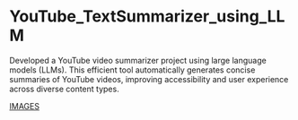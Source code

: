 # YouTube_TextSummarizer_using_LLM
Developed a YouTube video summarizer project using large language models (LLMs). This efficient tool automatically generates concise summaries of YouTube videos, improving accessibility and user experience across diverse content types.

[IMAGES](https://github.com/user-attachments/files/15525661/BLOG.GEN.PROJECT.pdf)
